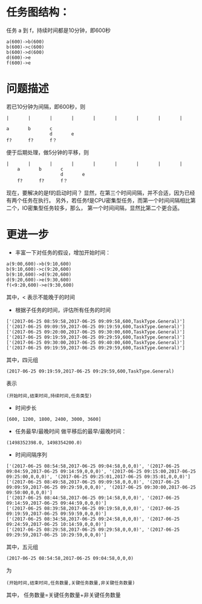 # 任务图结构：
任务 a 到 f，持续时间都是10分钟，即600秒
```
a(600)->b(600)
b(600)->c(600)
b(600)->d(600)
d(600)->e
f(600)->e
```
# 问题描述
若已10分钟为间隔，即600秒，则
```
|       |       |       |       |       |       |       |       |

a       b       c
                d       e
f?      f?      f？
```
便于后期处理，做5分钟的平移，则
```
|       |       |       |       |       |       |       |       |
    a       b       c
                    d       e
    f?      f?      f？
```
现在，要解决的是f的启动时间？
显然，在第三个时间间隔，并不合适，因为已经有两个任务在执行。
另外，若任务f是CPU密集型任务，而第一个时间间隔相比第二个，IO密集型任务较多，那么，
第一个时间间隔，显然比第二个更合适。

# 更进一步
- 丰富一下对任务的假设，增加开始时间：
```
a(9:00,600)->b(9:10,600)
b(9:10,600)->c(9:20,600)
b(9:10,600)->d(9:20,600)
d(9:20,600)->e(9:30,600)
f(<9:20,600)->e(9:30,600)
```
其中，< 表示不能晚于的时间
- 根据子任务的时间，评估所有任务的时间
```
['(2017-06-25 08:59:58,2017-06-25 09:09:58,600,TaskType.General)']
['(2017-06-25 09:09:59,2017-06-25 09:19:59,600,TaskType.General)']
['(2017-06-25 09:20:00,2017-06-25 09:30:00,600,TaskType.General)']
['(2017-06-25 09:19:59,2017-06-25 09:29:59,600,TaskType.General)']
['(2017-06-25 09:30:00,2017-06-25 09:40:00,600,TaskType.General)']
['(2017-06-25 09:19:59,2017-06-25 09:29:59,600,TaskType.General)']
```
其中，四元组
```
(2017-06-25 09:19:59,2017-06-25 09:29:59,600,TaskType.General)
```
表示
```
(开始时间,结束时间,持续时间,任务类型)
```
- 时间步长
```
[600, 1200, 1800, 2400, 3000, 3600]
```
- 任务最早/最晚时间
做平移后的最早/最晚时间：
```
(1498352398.0, 1498354200.0)
```
- 时间间隔序列
```
['(2017-06-25 08:54:58,2017-06-25 09:04:58,0,0,0)', '(2017-06-25 09:04:59,2017-06-25 09:14:59,0,0,0)', '(2017-06-25 09:15:00,2017-06-25 09:25:00,0,0,0)', '(2017-06-25 09:25:01,2017-06-25 09:35:01,0,0,0)']
['(2017-06-25 08:49:58,2017-06-25 09:09:58,0,0,0)', '(2017-06-25 09:09:59,2017-06-25 09:29:59,0,0,0)', '(2017-06-25 09:30:00,2017-06-25 09:50:00,0,0,0)']
['(2017-06-25 08:44:58,2017-06-25 09:14:58,0,0,0)', '(2017-06-25 09:14:59,2017-06-25 09:44:59,0,0,0)']
['(2017-06-25 08:39:58,2017-06-25 09:19:58,0,0,0)', '(2017-06-25 09:19:59,2017-06-25 09:59:59,0,0,0)']
['(2017-06-25 08:34:58,2017-06-25 09:24:58,0,0,0)', '(2017-06-25 09:24:59,2017-06-25 10:14:59,0,0,0)']
['(2017-06-25 08:29:58,2017-06-25 09:29:58,0,0,0)', '(2017-06-25 09:29:59,2017-06-25 10:29:59,0,0,0)']
```
其中，五元组
```
(2017-06-25 08:54:58,2017-06-25 09:04:58,0,0,0)
```
为
```
(开始时间,结束时间,任务数量,关键任务数量,非关键任务数量)
```
其中，
任务数量=关键任务数量+非关键任务数量



